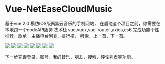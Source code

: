 # Vue-NetEaseCloudMusic

基于vue 2.0  模仿IOS版网易云音乐的手机网站，
在启动这个项目之前，你需要在本地跑一个nodeAPI服务
技术栈  vue,vuex,vue-router ,axios,es6
完成功能个性推荐，歌单，主播电台列表，排行榜，
听歌，上一首，下一首。

<img src="http://i2.muimg.com/591508/9262e04c1d3c63a4.png">
<img src="http://i2.muimg.com/591508/ce1db5a77fcf055d.png">
<img src="http://i2.muimg.com/591508/9262e04c1d3c63a4.png">
<img src="http://i2.muimg.com/591508/d23bb93c25754b79.png">
<img src="http://i2.muimg.com/591508/a3ff593a432a9376.png">
<img src="http://i2.muimg.com/591508/5cc295ca272d1b2a.png">
<img src="http://i2.muimg.com/591508/04ff04df95787cb0.png">
<img src="http://i2.muimg.com/591508/22aea569c99fafdf.png">

下一步完善登录，账号，我的音乐，朋友，搜索，评论列表等功能。

